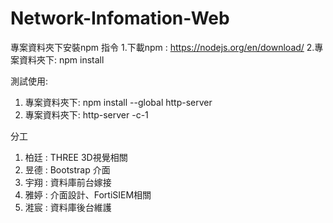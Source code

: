 # Network-Infomation-Web

專案資料夾下安裝npm 指令
1.下載npm : https://nodejs.org/en/download/
2.專案資料夾下: npm install

測試使用:
1. 專案資料夾下: npm install --global http-server
2. 專案資料夾下: http-server -c-1

分工
1. 柏廷 : THREE 3D視覺相關
2. 昱德 : Bootstrap 介面
3. 宇翔 : 資料庫前台嫁接
4. 雅婷 : 介面設計、FortiSIEM相關
5. 溎宸 : 資料庫後台維護
